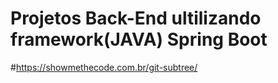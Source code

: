 # Projetos Back-End ultilizando framework(JAVA) Spring Boot

#https://showmethecode.com.br/git-subtree/
